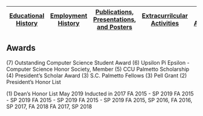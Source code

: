 [Educational History](education.md) | [Employment History](employment.md)  | [Publications, Presentations, and Posters](publications.md) | [Extracurrilcular Activities](activities.md) | [Academic Accomplishments](accomplishments.md) | [Skills](skills.md)   
-----|-----|-----|-----|-----|-----


## Awards
(7) Outstanding Computer Science Student Award
(6) Upsilon Pi Epsilon - Computer Science Honor Society, Member
(5) CCU Palmetto Scholarship
(4) President’s Scholar Award
(3) S.C. Palmetto Fellows
(3) Pell Grant
(2) President’s Honor List


(1) Dean’s Honor List 
May 2019
Inducted in 2017
FA 2015 - SP 2019
FA 2015 - SP 2019
FA 2015 - SP 2019
FA 2015 - SP 2019
FA 2015, SP 2016, FA 2016, SP 2017, FA 2018 
FA 2017, SP 2018

